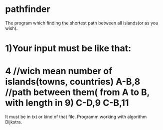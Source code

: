 # pathfinder
The program which finding the shortest path between all islands(or as you wish).

1)Your input must be like that: 
=========================================================
4 //wich mean number of islands(towns, countries)
A-B,8 //path between them( from A to B, with length in 9)
C-D,9
C-B,11
=========================================================
It must be in txt or kind of that file.
Programm working with algorithm Dijkstra.
